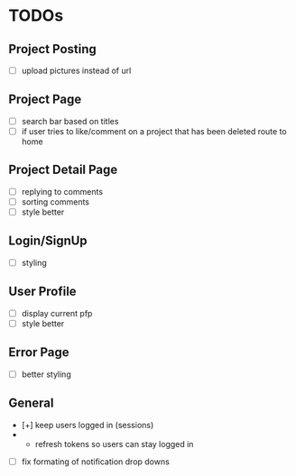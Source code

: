 # TODOs
## Project Posting
- [ ] upload pictures instead of url

## Project Page
- [ ] search bar based on titles
- [ ] if user tries to like/comment on a project that has been deleted route to home

## Project Detail Page
- [ ] replying to comments
- [ ] sorting comments
- [ ] style better
 
## Login/SignUp
- [ ] styling

## User Profile
- [ ] display current pfp
- [ ] style better

## Error Page
- [ ] better styling

## General
- [+] keep users logged in (sessions)
- - refresh tokens so users can stay logged in 
- [ ] fix formating of notification drop downs